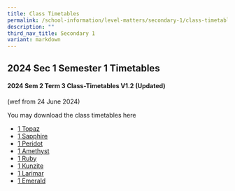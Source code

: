 ```yaml
---
title: Class Timetables
permalink: /school-information/level-matters/secondary-1/class-timetables/
description: ""
third_nav_title: Secondary 1
variant: markdown
---
```

## 2024 Sec 1 Semester 1 Timetables

#### 2024 Sem 2 Term 3 Class-Timetables V1.2 (Updated)
(wef from 24 June 2024)

You may download the class timetables here

*   <a target="_blank" href="/files/Class%20Timetables/2024_Term3_V1_2/2024_SEM2_S1T_TT_V1_2.pdf">1 Topaz</a>
*   <a target="_blank" href="/files/Class%20Timetables/2024_Term3_V1_2/2024_SEM2_S1S_TT_V1_2.pdf">1 Sapphire</a>
*   <a target="_blank" href="/files/Class%20Timetables/2024_Term3_V1_2/2024_SEM2_S1P_TT_V1_2.pdf">1 Peridot</a>
*   <a target="_blank" href="/files/Class%20Timetables/2024_Term3_V1_2/2024_SEM2_S1A_TT_V1_2.pdf">1 Amethyst</a>
*   <a target="_blank" href="/files/Class%20Timetables/2024_Term3_V1_2/2024_SEM2_S1R_TT_V1_2.pdf">1 Ruby</a>
*   <a target="_blank" href="/files/Class%20Timetables/2024_Term3_V1_2/2024_SEM2_S1K_TT_V1_2.pdf">1 Kunzite</a>
*   <a target="_blank" href="/files/Class%20Timetables/2024_Term3_V1_2/2024_SEM2_S1L_TT_V1_2.pdf">1 Larimar</a>
*   <a target="_blank" href="/files/Class%20Timetables/2024_Term3_V1_2/2024_SEM2_S1E_TT_V1_2.pdf">1 Emerald</a>